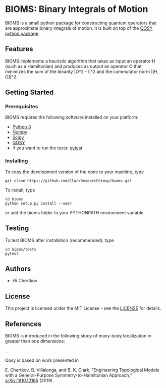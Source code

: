 # BIOMS: Binary Integrals of Motion

BIOMS is a small python package for constructing quantum operators that are approximate binary integrals of motion. It is built on top of the [QOSY python package](https://github.com/ClarkResearchGroup/qosy).

## Features

BIOMS implements a heuristic algorithm that takes as input an operator H (such as a Hamiltonian) and produces as output an operator O that minimizes the sum of the binarity |O^2 - I|^2 and the commutator norm |[H, O]|^2.

## Getting Started

### Prerequisites

BIOMS requires the following software installed on your platform:
- [Python 3](https://www.python.org/)
- [Numpy](https://www.numpy.org/)
- [Scipy](https://www.scipy.org/)
- [QOSY](https://github.com/ClarkResearchGroup/qosy)
- If you want to run the tests: [pytest](https://pytest.org)

### Installing

To copy the development version of the code to your machine, type
```
git clone https://github.com/ClarkResearchGroup/bioms.git
```
To install, type
```
cd bioms
python setup.py install --user
```
or add the bioms folder to your PYTHONPATH environment variable.

## Testing

To test BIOMS after installation (recommended), type
```
cd bioms/tests
pytest
```

## Authors

- Eli Chertkov

## License

This project is licensed under the MIT License - see the [LICENSE](./LICENSE) for details.

## References

BIOMS is introduced in the following study of many-body localization in greater than one dimensions:

...

Qosy is based on work presented in

E. Chertkov, B. Villalonga, and B. K. Clark, “Engineering Topological Models with a General-Purpose Symmetry-to-Hamiltonian Approach,” [arXiv:1910.10165](http://arxiv.org/abs/1910.10165) (2019).
